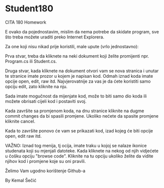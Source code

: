 Student180
==========

CITA 180 Homework

E ovako da pojednostavim, mislim da nema potrebe da skidate program, sve što treba možete uraditi preko Internet Explorera.


Za one koji nisu nikad prije koristili, male upute (vrlo jednostavno):


Prva stvar, treba da kliknete na neki dokument koji želite promijenti npr. Program.cs ili Student.cs.

Druga stvar, kada kliknete na dokument otvori vam se nova stranica i unutar te stranice imate prozor u kojem je napisan kod. Odmah iznad koda imate opcije open, edit, raw itd. Najvjerovatnije za vas je da ćete koristiti samo opciju edit,     zato kliknite na nju.

Sada imate mogučnost da mijenjate kod, može to biti samo dio koda ili možete obrisati cijeli kod i postaviti svoj.

Kada završite sa promjenom koda, na dnu stranice kliknite na dugme commit changes da bi spasili promjene.
Ukoliko nećete da spasite promjene kliknite cancel.

Kada to završite ponovo će vam se prikazati kod, izad kojeg će biti opcije open, edit raw itd.


VAŽNO: Iznad tog menija, tj ocija, imate traku u kojoj se nalaze ikonice studenata koji su mjenjali datoteke. Kada kliknete na nekog od njih vidjećete u čošku opciju "browse code". Kliknite na tu opciju ukoliko želite da vidite njihov kod i promjene koje su oni pravili.


Želimo Vam ugodno korištenje Github-a

By Kemal Šečić
